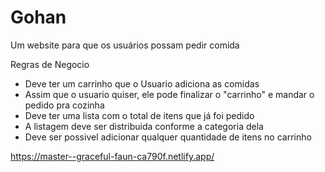# Gohan
Um website para que os usuários possam pedir comida

Regras de Negocio 
 - Deve ter um carrinho que o Usuario adiciona as comidas 
 - Assim que o usuario quiser, ele pode finalizar o "carrinho" e mandar o pedido pra cozinha 
 - Deve ter uma lista com o total de itens que já foi pedido 
 - A listagem deve ser distribuida conforme a categoria dela 
 - Deve ser possivel adicionar qualquer quantidade de itens no carrinho


https://master--graceful-faun-ca790f.netlify.app/
